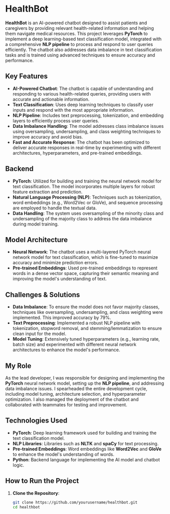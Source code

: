 # HealthBot

**HealthBot** is an AI-powered chatbot designed to assist patients and caregivers by providing relevant health-related information and helping them navigate medical resources. This project leverages **PyTorch** to implement a deep learning-based text classification model, integrated with a comprehensive **NLP pipeline** to process and respond to user queries efficiently. The chatbot also addresses data imbalance in text classification tasks and is trained using advanced techniques to ensure accuracy and performance.

## Key Features

- **AI-Powered Chatbot**: The chatbot is capable of understanding and responding to various health-related queries, providing users with accurate and actionable information.
- **Text Classification**: Uses deep learning techniques to classify user inputs and respond with the most appropriate information.
- **NLP Pipeline**: Includes text preprocessing, tokenization, and embedding layers to efficiently process user queries.
- **Data Imbalance Handling**: The model addresses class imbalance issues using oversampling, undersampling, and class weighting techniques to improve accuracy and avoid bias.
- **Fast and Accurate Response**: The chatbot has been optimized to deliver accurate responses in real-time by experimenting with different architectures, hyperparameters, and pre-trained embeddings.

## Backend

- **PyTorch**: Utilized for building and training the neural network model for text classification. The model incorporates multiple layers for robust feature extraction and prediction.
- **Natural Language Processing (NLP)**: Techniques such as tokenization, word embeddings (e.g., Word2Vec or GloVe), and sequence processing are employed to handle the textual data.
- **Data Handling**: The system uses oversampling of the minority class and undersampling of the majority class to address the data imbalance during model training.

## Model Architecture

- **Neural Network**: The chatbot uses a multi-layered PyTorch neural network model for text classification, which is fine-tuned to maximize accuracy and minimize prediction errors.
- **Pre-trained Embeddings**: Used pre-trained embeddings to represent words in a dense vector space, capturing their semantic meaning and improving the model's understanding of text.

## Challenges & Solutions

- **Data Imbalance**: To ensure the model does not favor majority classes, techniques like oversampling, undersampling, and class weighting were implemented. This improved accuracy by 79%.
- **Text Preprocessing**: Implemented a robust NLP pipeline with tokenization, stopword removal, and stemming/lemmatization to ensure clean input for the model.
- **Model Tuning**: Extensively tuned hyperparameters (e.g., learning rate, batch size) and experimented with different neural network architectures to enhance the model's performance.

## My Role

As the lead developer, I was responsible for designing and implementing the **PyTorch** neural network model, setting up the **NLP pipeline**, and addressing data imbalance issues. I spearheaded the entire development cycle, including model tuning, architecture selection, and hyperparameter optimization. I also managed the deployment of the chatbot and collaborated with teammates for testing and improvement.

## Technologies Used

- **PyTorch**: Deep learning framework used for building and training the text classification model.
- **NLP Libraries**: Libraries such as **NLTK** and **spaCy** for text processing.
- **Pre-trained Embeddings**: Word embeddings like **Word2Vec** and **GloVe** to enhance the model's understanding of words.
- **Python**: Backend language for implementing the AI model and chatbot logic.

## How to Run the Project

1. **Clone the Repository**:
   ```bash
   git clone https://github.com/yourusername/healthbot.git
   cd healthbot

